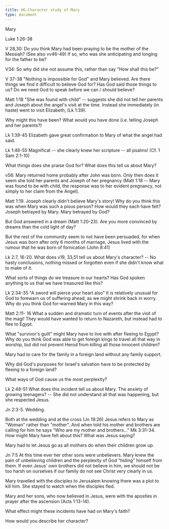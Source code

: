 ```yaml
---
title: HG-Character study of Mary
type: document
---
```

Mary

Luke 1:26-38

V 28,30: Do you think Mary had been praying to be the mother of the
Messiah? (See also vv46-49) If so, who was she anticipating and longing
for the father to be?

V34: So why did she not assume this, rather than say "How shall this
be?"

V 37-38 "Nothing is impossible for God" and Mary believed. Are there
things we find it difficult to believe God for? Has God said those
things to us? Do we need God to speak before we can / should believe?

Matt 1:18 "She was found with child" -- suggests she did not tell her
parents and Joseph about the angel's visit at the time. Instead she
immediately (in haste) went to visit Elizabeth, (Lk 1:39).

Why might this have been? What would you have done (i.e. telling Joseph
and her parents?)

Lk 1:39-45 Elizabeth gave great confirmation to Mary of what the angel
had said.

Lk 1:46-55 Magnificat -- she clearly knew her scripture -- all psalms!
(Cf. 1 Sam 2:1-10)

What things does she praise God for? What does this tell us about Mary?

v56: Mary returned home probably after John was born. Only then does it
seem she told her parents and Joseph of her pregnancy (Matt 1:18 -- Mary
was found to be with child, the response was to her evident pregnancy,
not simply to her claim from the Angel).

Matt 1:19. Joseph clearly didn't believe Mary's story! Why do you think
this was when Mary was such a pious person? How would they each have
felt? Joseph betrayed by Mary. Mary betrayed by God?

But God answered in a dream (Matt 1:20-23). Are you more convinced by
dreams than the cold light of day?

But the rest of the community seem to not have been persuaded, for when
Jesus was born after only 6 months of marriage, Jesus lived with the
rumour that he was born of fornication (John 8:41)

Lk 2:7, 16-20. What does v19, 33,51 tell us about Mary's character? --
No hasty conclusions, nothing missed or forgotten even if she didn't
know what to make of it.

What sorts of things do we treasure in our hearts? Has God spoken
anything to us that we have treasured like this?

Lk 2:34-35 "A sword will pierce your heart also" It is relatively
unusual for God to forewarn us of suffering ahead, as we might shrink
back in worry. Why do you think God for-warned Mary in this way?

Matt 2:11- 16 What a sudden and dramatic turn of events after the visit
of the magi! They would have wanted to return to Nazareth, but instead
had to flee to Egypt.

What "survivor's guilt" might Mary have to live with after fleeing to
Egypt? Why do you think God was able to get foreign kings to travel all
that way in worship, but did not prevent Herod from killing all those
innocent children?

Mary had to care for the family in a foreign land without any family
support.

Why did God's purposes for Israel's salvation have to be protected by
fleeing to a foreign land?

What ways of God cause us the most perplexity?

Lk 2:48-51 What does this incident tell us about Mary. The anxiety of
growing teenagers? -- She did not understand all that was happening, but
she respected Jesus.

Jn 2:3-5. Wedding.

Both at the wedding and at the cross (Jn 19:26) Jesus refers to Mary as
"Woman" rather than "mother". And when told his mother and brothers are
calling for him he says "Who are my mother and brothers..." Mk 3:31-34.
How might Mary have felt about this? What was Jesus saying?

Mary had to let Jesus go as all mothers do when their children grow up.

Jn 7:5 At this time ever her other sons were unbelievers. Mary knew the
pain of unbelieving children and the perplexity of God "hiding" himself
from them. If even Jesus' own brothers did not believe in him, we should
not be too harsh on ourselves if our family do not see Christ very
clearly in us.

Mary travelled with the disciples to Jerusalem knowing there was a plot
to kill him. She stayed to watch when the disciples fled.

Mary and her sons, who now believed in Jesus, were with the apostles in
prayer after the ascension (Acts 1:13-14).

What effect might these incidents have had on Mary's faith?

How would you describe her character?
